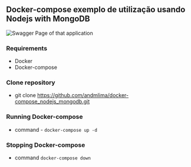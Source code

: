 ## Docker-compose exemplo de utilização usando Nodejs with MongoDB

<img src="https://i.imgur.com/V6k9QVB.png" alt="Swagger Page of that application" title="Swagger Page of that application"/>

### Requirements

- Docker
- Docker-compose

### Clone repository

- git clone https://github.com/andmlima/docker-compose_nodejs_mongodb.git

### Running Docker-compose

- command - `docker-compose up -d`

### Stopping Docker-compose

- command `docker-compose down`
